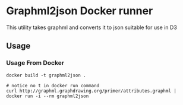 # Graphml2json Docker runner

This utility takes graphml and converts it to json suitable for use in D3


## Usage


### Usage From Docker

    docker build -t graphml2json .

    # notice no t in docker run command
    curl http://graphml.graphdrawing.org/primer/attributes.graphml | docker run -i --rm graphml2json
